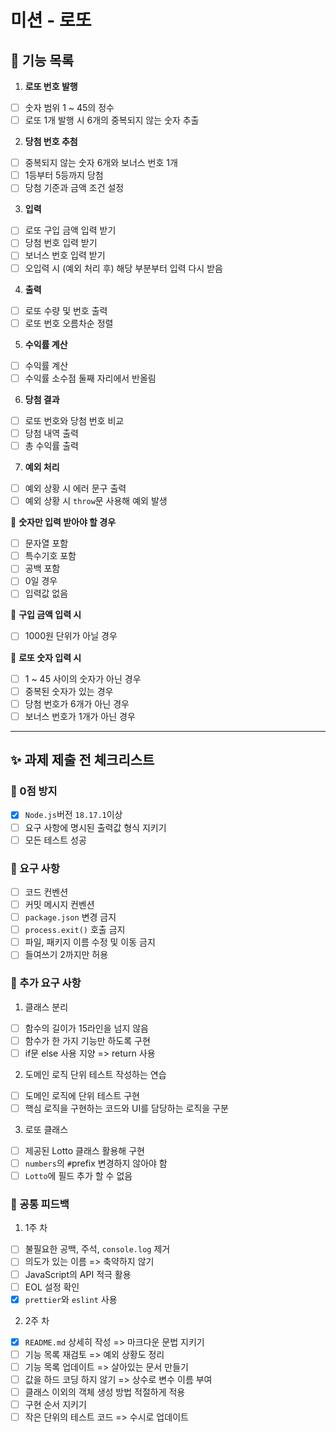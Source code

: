 # 미션 - 로또

## 🎁 기능 목록

1. **로또 번호 발행**

- [ ] 숫자 범위 1 ~ 45의 정수
- [ ] 로또 1개 발행 시 6개의 중복되지 않는 숫자 추출

2. **당첨 번호 추첨**

- [ ] 중복되지 않는 숫자 6개와 보너스 번호 1개
- [ ] 1등부터 5등까지 당첨
- [ ] 당첨 기준과 금액 조건 설정

3. **입력**

- [ ] 로또 구입 금액 입력 받기
- [ ] 당첨 번호 입력 받기
- [ ] 보너스 번호 입력 받기
- [ ] 오입력 시 (예외 처리 후) 해당 부분부터 입력 다시 받음

4. **출력**

- [ ] 로또 수량 및 번호 출력
- [ ] 로또 번호 오름차순 정렬

5. **수익률 계산**

- [ ] 수익률 계산
- [ ] 수익률 소수점 둘째 자리에서 반올림

6. **당첨 결과**

- [ ] 로또 번호와 당첨 번호 비교
- [ ] 당첨 내역 출력
- [ ] 총 수익률 출력

7. **예외 처리**

- [ ] 예외 상황 시 에러 문구 출력
- [ ] 예외 상황 시 `throw`문 사용해 예외 발생

🔹 **숫자만 입력 받아야 할 경우**

- [ ] 문자열 포함
- [ ] 특수기호 포함
- [ ] 공백 포함
- [ ] 0일 경우
- [ ] 입력값 없음

🔹 **구입 금액 입력 시**

- [ ] 1000원 단위가 아닐 경우

🔹 **로또 숫자 입력 시**

- [ ] 1 ~ 45 사이의 숫자가 아닌 경우
- [ ] 중복된 숫자가 있는 경우
- [ ] 당첨 번호가 6개가 아닌 경우
- [ ] 보너스 번호가 1개가 아닌 경우

---

## ✨ 과제 제출 전 체크리스트

### 🍑 0점 방지

- [x] `Node.js`버전 `18.17.1`이상
- [ ] 요구 사항에 명시된 출력값 형식 지키기
- [ ] 모든 테스트 성공

### 🍏 요구 사항

- [ ] 코드 컨벤션
- [ ] 커밋 메시지 컨벤션
- [ ] `package.json` 변경 금지
- [ ] `process.exit()` 호출 금지
- [ ] 파일, 패키지 이름 수정 및 이동 금지
- [ ] 들여쓰기 2까지만 허용

### 🍊 추가 요구 사항

1. 클래스 분리

- [ ] 함수의 길이가 15라인을 넘지 않음
- [ ] 함수가 한 가지 기능만 하도록 구현
- [ ] if문 else 사용 지양 => return 사용

2. 도메인 로직 단위 테스트 작성하는 연습

- [ ] 도메인 로직에 단위 테스트 구현
- [ ] 핵심 로직을 구현하는 코드와 UI를 담당하는 로직을 구분

3. 로또 클래스

- [ ] 제공된 Lotto 클래스 활용해 구현
- [ ] `numbers`의 `#`prefix 변경하지 않아야 함
- [ ] `Lotto`에 필드 추가 할 수 없음

### 🍅 공통 피드백

1. 1주 차

- [ ] 불필요한 공백, 주석, `console.log` 제거
- [ ] 의도가 있는 이름 => 축약하지 않기
- [ ] JavaScript의 API 적극 활용
- [ ] EOL 설정 확인
- [x] `prettier`와 `eslint` 사용

2. 2주 차

- [x] `README.md` 상세히 작성 => 마크다운 문법 지키기
- [ ] 기능 목록 재검토 => 예외 상황도 정리
- [ ] 기능 목록 업데이트 => 살아있는 문서 만들기
- [ ] 값을 하드 코딩 하지 않기 => 상수로 변수 이름 부여
- [ ] 클래스 이외의 객체 생성 방법 적절하게 적용
- [ ] 구현 순서 지키기
- [ ] 작은 단위의 테스트 코드 => 수시로 업데이트
